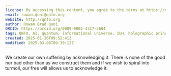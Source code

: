 ```yaml
---
license: By accessing this content, you agree to the terms at https://qnfo.org/LICENSE
email: rowan.quni@qnfo.org
website: http://qnfo.org
author: Rowan Brad Quni
ORCID: https://orcid.org/0009-0002-4317-5604
tags: QNFO, AI, quantum, informational universe, IUH, holographic principle
created: 2025-01-26T09:52:41Z
modified: 2025-03-08T09:39:12Z
---
```


We create our own suffering by acknowledging it. There is none of the good nor bad other than as we construct them and if we wish to spiral into turmoil, our free will allows us to acknowledge it.

